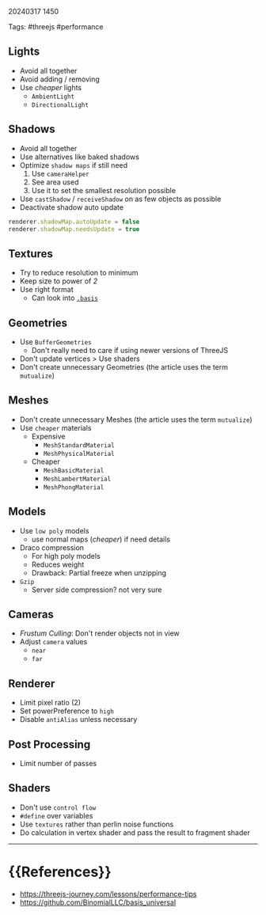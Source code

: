20240317 1450

Tags:  #threejs #performance 

## Lights
- Avoid all together
- Avoid adding / removing
- Use _cheaper_  lights
	- `AmbientLight`
	- `DirectionalLight`
## Shadows
- Avoid all together
- Use alternatives like baked shadows
- Optimize `shadow maps` if still need
	1. Use `cameraHelper`
	2. See area used
	3. Use it to set the smallest resolution possible
- Use `castShadow` / `receiveShadow` on as few objects as possible
- Deactivate shadow auto update

```js
renderer.shadowMap.autoUpdate = false
renderer.shadowMap.needsUpdate = true
```

## Textures
- Try to reduce resolution to minimum
- Keep size to power of *2*
- Use right format
	- Can look into [`.basis`](https://github.com/BinomialLLC/basis_universal)

## Geometries
- Use `BufferGeometries`
	- Don't really need to care if using newer versions of ThreeJS
- Don't update vertices > Use shaders
- Don't create unnecessary Geometries (the article uses the term `mutualize`)

## Meshes
- Don't create unnecessary Meshes (the article uses the term `mutualize`)
- Use `cheaper` materials
	- Expensive
		- `MeshStandardMaterial`
		- `MeshPhysicalMaterial`
	- Cheaper
		- `MeshBasicMaterial`
		- `MeshLambertMaterial`
		- `MeshPhongMaterial`
## Models
- Use `low poly` models
	- use normal maps (_cheaper_) if need details
- Draco compression
	- For high poly models
	- Reduces weight
	- Drawback: Partial freeze when unzipping
- `Gzip`
	- Server side compression? not very sure

## Cameras
- _Frustum Culling_: Don't render objects not in view
- Adjust `camera` values
	- `near`
	- `far`

## Renderer
- Limit pixel ratio (2)
- Set powerPreference to `high`
- Disable `antiAlias` unless necessary

## Post Processing
- Limit number of passes

## Shaders
- Don't use `control flow`
- `#define` over variables
- Use `textures` rather than perlin noise functions
- Do calculation in vertex shader and pass the result to fragment shader

--- 
# {{References}}
- https://threejs-journey.com/lessons/performance-tips
- https://github.com/BinomialLLC/basis_universal
